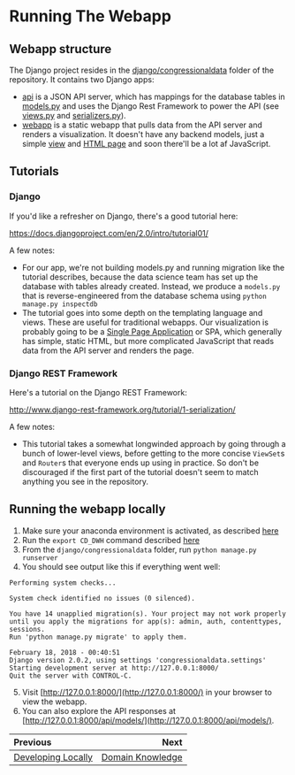 # Running The Webapp

## Webapp structure

The Django project resides in the [django/congressionaldata](../django/congressionaldata) folder of the repository.  It contains two Django apps:

* [api](../django/congressionaldata/api) is a JSON API server, which has mappings for the database tables in [models.py](../django/congressionaldata/api/models.py) and uses the Django Rest Framework to power the API (see [views.py](../django/congressionaldata/api/views.py) and [serializers.py](../django/congressionaldata/api/serializers.py)).
* [webapp](../django/congressionaldata/webapp) is a static webapp that pulls data from the API server and renders a visualization.  It doesn't have any backend models, just a simple [view](../django/congressionaldata/webapp/views.py) and [HTML page](../django/congressionaldata/webapp/templates/webapp/index.html) and soon there'll be a lot af JavaScript.

## Tutorials

### Django

If you'd like a refresher on Django, there's a good tutorial here:

https://docs.djangoproject.com/en/2.0/intro/tutorial01/

A few notes:
* For our app, we're not building models.py and running migration like the tutorial describes, because the data science team has set up the database with tables already created.  Instead, we produce a `models.py` that is reverse-engineered from the database schema using `python manage.py inspectdb`
* The tutorial goes into some depth on the templating language and views.  These are useful for traditional webapps.  Our visualization is probably going to be a [Single Page Application](https://en.wikipedia.org/wiki/Single-page_application) or SPA, which generally has simple, static HTML, but more complicated JavaScript that reads data from the API server and renders the page.

### Django REST Framework

Here's a tutorial on the Django REST Framework:

http://www.django-rest-framework.org/tutorial/1-serialization/

A few notes:
* This tutorial takes a somewhat longwinded approach by going through a bunch of lower-level views, before getting to the more concise `ViewSet`s and `Router`s that everyone ends up using in practice. So don't be discouraged if the first part of the tutorial doesn't seem to match anything you see in the repository.

## Running the webapp locally

1. Make sure your anaconda environment is activated, as described [here](02_developmen_environment.md#testing-python-installation)
2. Run the `export CD_DWH` command described [here](02_development_environment.md#verifying-your-development-environment)
3. From the `django/congressionaldata` folder, run `python manage.py runserver`
4. You should see output like this if everything went well:
```
Performing system checks...

System check identified no issues (0 silenced).

You have 14 unapplied migration(s). Your project may not work properly until you apply the migrations for app(s): admin, auth, contenttypes, sessions.
Run 'python manage.py migrate' to apply them.

February 18, 2018 - 00:40:51
Django version 2.0.2, using settings 'congressionaldata.settings'
Starting development server at http://127.0.0.1:8000/
Quit the server with CONTROL-C.
```
5. Visit [http://127.0.0.1:8000/](http://127.0.0.1:8000/) in your browser to view the webapp.
6. You can also explore the API responses at [http://127.0.0.1:8000/api/models/](http://127.0.0.1:8000/api/models/).



| Previous | Next |
|:---------|-----:|
| [Developing Locally](./04_developing_locally.md) | [Domain Knowledge](./05_domain_knowledge.md)|
